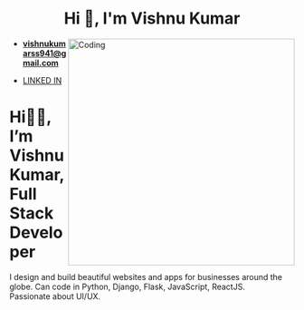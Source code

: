 <h1 align="center">Hi 👋, I'm Vishnu Kumar</h1>
<img align="right" alt="Coding" width="400" src="https://i.pinimg.com/originals/66/83/3e/66833e07d6fb9eb5d724e47d0c814285.gif">

- **vishnukumarss941@gmail.com**
- <p><a href="https://www.linkedin.com/in/vishnu-kumar-450233212/" target="_blank">LINKED IN</a></p>
<div>
  <h1>Hi👋🏼, I’m Vishnu Kumar,
    </br>
  Full Stack Developer</h1>
  <p>I design and build beautiful websites and apps for businesses around the globe. Can code in Python, Django, Flask, JavaScript, ReactJS.
    <br />Passionate about UI/UX.
  </p>
</div>
